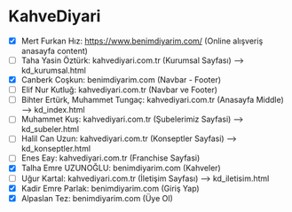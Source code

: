 # KahveDiyari

- [X] Mert Furkan Hız: https://www.benimdiyarim.com/ (Online alışveriş anasayfa content)
- [ ] Taha Yasin Öztürk: kahvediyari.com.tr (Kurumsal Sayfası) --> kd_kurumsal.html
- [X] Canberk Coşkun: benimdiyarim.com (Navbar - Footer)
- [ ] Elif Nur Kutluğ: kahvediyari.com.tr (Navbar ve Footer)
- [ ] Bihter Ertürk, Muhammet Tungaç: kahvediyari.com.tr (Anasayfa Middle) --> kd_index.html
- [ ] Muhammet Kuş: kahvediyari.com.tr (Şubelerimiz Sayfasi) --> kd_subeler.html
- [ ] Halil Can Uzun: kahvediyari.com.tr (Konseptler Sayfasi) --> kd_konseptler.html
- [ ] Enes Eay: kahvediyari.com.tr (Franchise Sayfasi)
- [X] Talha Emre UZUNOĞLU: benimdiyarim.com (Kahveler)
- [ ] Uğur Kartal: kahvediyari.com.tr (İletişim Sayfası) --> kd_iletisim.html
- [X] Kadir Emre Parlak: benimdiyarim.com (Giriş Yap)
- [X] Alpaslan Tez: benimdiyarim.com (Üye Ol)
